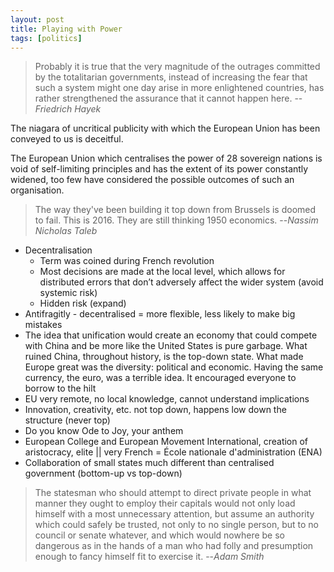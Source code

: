 ```yaml
---
layout: post
title: Playing with Power
tags: [politics]
---
```


> Probably it is true that the very magnitude of the outrages committed by the totalitarian governments, instead of increasing the fear that such a system might one day arise in more enlightened countries, has rather strengthened the assurance that it cannot happen here.
> --<cite>Friedrich Hayek</cite>

The niagara of uncritical publicity with which the European Union has been conveyed to us is deceitful.

The European Union which centralises the power of 28 sovereign nations is void of self-limiting principles and has the extent of its power constantly widened, too few have considered the possible outcomes of such an organisation.

> The way they've been building it top down from Brussels is doomed to fail. This is 2016. They are still thinking 1950 economics.
> --<cite>Nassim Nicholas Taleb</cite>

* Decentralisation
    - Term was coined during French revolution
    - Most decisions are made at the local level, which allows for distributed errors that don’t adversely affect the wider system (avoid systemic risk)
    - Hidden risk (expand)
* Antifragitly - decentralised = more flexible, less likely to make big mistakes
* The idea that unification would create an economy that could compete with China and be more like the United States is pure garbage. What ruined China, throughout history, is the top-down state. What made Europe great was the diversity: political and economic. Having the same currency, the euro, was a terrible idea. It encouraged everyone to borrow to the hilt
* EU very remote, no local knowledge, cannot understand implications
* Innovation, creativity, etc. not top down, happens low down the structure (never top)
* Do you know Ode to Joy, your anthem
* European College and European Movement International, creation of aristocracy, elite || very French = École nationale d'administration (ENA)
* Collaboration of small states much different than centralised government (bottom-up vs top-down)

> The statesman who should attempt to direct private people in what manner they ought to employ their capitals would not only load himself with a most unnecessary attention, but assume an authority which could safely be trusted, not only to no single person, but to no council or senate whatever, and which would nowhere be so dangerous as in the hands of a man who had folly and presumption enough to fancy himself fit to exercise it.
> --<cite>Adam Smith</cite>
